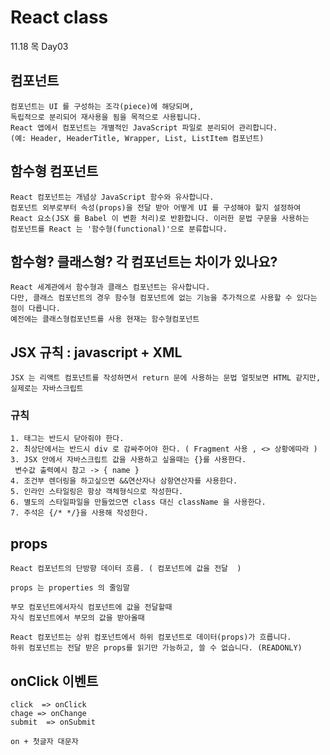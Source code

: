 # React class
11.18 목 Day03

## 컴포넌트 
```
컴포넌트는 UI 를 구성하는 조각(piece)에 해당되며, 
독립적으로 분리되어 재사용을 됨을 목적으로 사용됩니다.
React 앱에서 컴포넌트는 개별적인 JavaScript 파일로 분리되어 관리합니다. 
(예: Header, HeaderTitle, Wrapper, List, ListItem 컴포넌트)
```
## 함수형 컴포넌트
```
React 컴포넌트는 개념상 JavaScript 함수와 유사합니다.
컴포넌트 외부로부터 속성(props)을 전달 받아 어떻게 UI 를 구성해야 할지 설정하여
React 요소(JSX 를 Babel 이 변환 처리)로 반환합니다. 이러한 문법 구문을 사용하는
컴포넌트를 React 는 '함수형(functional)'으로 분류합니다.
```
## 함수형? 클래스형? 각 컴포넌트는 차이가 있나요?
```
React 세계관에서 함수형과 클래스 컴포넌트는 유사합니다.
다만, 클래스 컴포넌트의 경우 함수형 컴포넌트에 없는 기능을 추가적으로 사용할 수 있다는 점이 다릅니다. 
예전에는 클래스형컴포넌트를 사용 현재는 함수형컴포넌트
```
## JSX 규칙 : javascript + XML 
```
JSX 는 리액트 컴포넌트를 작성하면서 return 문에 사용하는 문법 얼핏보면 HTML 같지만, 실제로는 자바스크립트
```
### 규칙 
```
1. 태그는 반드시 닫아줘야 한다.
2. 최상단에서는 반드시 div 로 감싸주어야 한다. ( Fragment 사용 , <> 상황에따라 )
3. JSX 안에서 자바스크립트 값을 사용하고 싶을때는 {}를 사용한다.
 변수값 출력예시 참고 -> { name }
4. 조건부 렌더링을 하고싶으면 &&연산자나 삼항연산자를 사용한다.
5. 인라인 스타일링은 항상 객체형식으로 작성한다.
6. 별도의 스타일파일을 만들었으면 class 대신 className 을 사용한다.
7. 주석은 {/* */}을 사용해 작성한다.
```

## props
```
React 컴포넌트의 단방향 데이터 흐름. ( 컴포넌트에 값을 전달  )

props 는 properties 의 줄임말

부모 컴포넌트에서자식 컴포넌트에 값을 전달할때 
자식 컴포넌트에서 부모의 값을 받아올때 

React 컴포넌트는 상위 컴포넌트에서 하위 컴포넌트로 데이터(props)가 흐릅니다.
하위 컴포넌트는 전달 받은 props를 읽기만 가능하고, 쓸 수 없습니다. (READONLY)
```

## onClick 이벤트
```
click  => onClick 
chage => onChange
submit  => onSubmit 

on + 첫글자 대문자 
```
